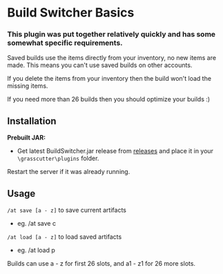 # Build Switcher Basics

### This plugin was put together relatively quickly and has some somewhat specific requirements.

Saved builds use the items directly from your inventory, no new items are made. This means you can't use saved builds on other accounts.

If you delete the items from your inventory then the build won't load the missing items.

 If you need more than 26 builds then you should optimize your builds :)

## Installation
**Prebuilt JAR:** 
- Get latest BuildSwitcher.jar release from [releases](https://github.com/NotThorny/BuildSwitcher/releases) and place it in your `\grasscutter\plugins` folder.
 
 Restart the server if it was already running.
 
 ## Usage
 
`/at save [a - z]` to save current artifacts

- eg. /at save c
 
`/at load [a - z]` to load saved artifacts

- eg. /at load p

Builds can use a - z for first 26 slots, and a1 - z1 for 26 more slots.
